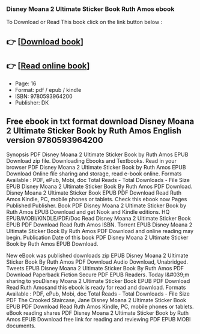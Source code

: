 ### Disney Moana 2 Ultimate Sticker Book Ruth Amos ebook

To Download or Read This book click on the link button below :

## 👉  [**[Download book](http://filesbooks.info/download.php?group=book&from=github.com&id=721491&lnk=1081 "Download book")**]

## 👉  [**[Read online book](http://filesbooks.info/download.php?group=book&from=github.com&id=721491&lnk=1081 "Read online book")**]


* Page: 16
* Format: pdf / epub / kindle
* ISBN: 9780593964200
* Publisher: DK



## Free ebook in txt format download Disney Moana 2 Ultimate Sticker Book by Ruth Amos English version 9780593964200 


Synopsis PDF Disney Moana 2 Ultimate Sticker Book by Ruth Amos EPUB Download zip file. Downloading Ebooks and Textbooks. Read in your browser PDF Disney Moana 2 Ultimate Sticker Book by Ruth Amos EPUB Download Online file sharing and storage, read e-book online. Formats Available : PDF, ePub, Mobi, doc Total Reads - Total Downloads - File Size EPUB Disney Moana 2 Ultimate Sticker Book By Ruth Amos PDF Download. Disney Moana 2 Ultimate Sticker Book EPUB PDF Download Read Ruth Amos Kindle, PC, mobile phones or tablets. Check this ebook now Pages Published Publisher. Book PDF Disney Moana 2 Ultimate Sticker Book by Ruth Amos EPUB Download and get Nook and Kindle editions. HQ EPUB/MOBI/KINDLE/PDF/Doc Read Disney Moana 2 Ultimate Sticker Book EPUB PDF Download Read Ruth Amos ISBN. Torrent EPUB Disney Moana 2 Ultimate Sticker Book By Ruth Amos PDF Download and online reading may begin. Publication Date of this book PDF Disney Moana 2 Ultimate Sticker Book by Ruth Amos EPUB Download.

New eBook was published downloads zip EPUB Disney Moana 2 Ultimate Sticker Book By Ruth Amos PDF Download Audio Download, Unabridged. Tweets EPUB Disney Moana 2 Ultimate Sticker Book By Ruth Amos PDF Download Paperback Fiction Secure PDF EPUB Readers. Today I&amp;#039;m sharing to youDisney Moana 2 Ultimate Sticker Book EPUB PDF Download Read Ruth Amosand this ebook is ready for read and download. Formats Available : PDF, ePub, Mobi, doc Total Reads - Total Downloads - File Size PDF The Crooked Staircase, Jane Disney Moana 2 Ultimate Sticker Book EPUB PDF Download Read Ruth Amos Kindle, PC, mobile phones or tablets. eBook reading shares PDF Disney Moana 2 Ultimate Sticker Book by Ruth Amos EPUB Download free link for reading and reviewing PDF EPUB MOBI documents.





